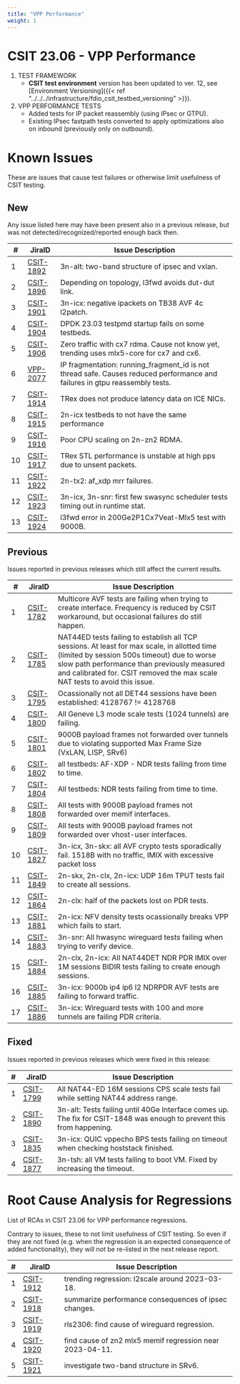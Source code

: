 ```yaml
---
title: "VPP Performance"
weight: 1
---
```


# CSIT 23.06 - VPP Performance

1. TEST FRAMEWORK
   - **CSIT test environment** version has been updated to ver. 12, see
     [Environment Versioning]({{< ref "../../../infrastructure/fdio_csit_testbed_versioning" >}}).
2. VPP PERFORMANCE TESTS
   - Added tests for IP packet reassembly (using IPsec or GTPU).
   - Existing IPsec fastpath tests converted to apply optimizations also
     on inbound (previously only on outbound).

# Known Issues

These are issues that cause test failures
or otherwise limit usefulness of CSIT testing.

## New

Any issue listed here may have been present also in a previous release,
but was not detected/recognized/reported enough back then.

**#** | **JiraID**                                       | **Issue Description**
------|--------------------------------------------------|----------------------------------------------------------------------------------------------------------------------------
 1    | [CSIT-1892](https://jira.fd.io/browse/CSIT-1892) | 3n-alt: two-band structure of ipsec and vxlan.
 2    | [CSIT-1896](https://jira.fd.io/browse/CSIT-1896) | Depending on topology, l3fwd avoids dut-dut link.
 3    | [CSIT-1901](https://jira.fd.io/browse/CSIT-1901) | 3n-icx: negative ipackets on TB38 AVF 4c l2patch.
 4    | [CSIT-1904](https://jira.fd.io/browse/CSIT-1904) | DPDK 23.03 testpmd startup fails on some testbeds.
 5    | [CSIT-1906](https://jira.fd.io/browse/CSIT-1906) | Zero traffic with cx7 rdma. Cause not know yet, trending uses mlx5-core for cx7 and cx6.
 6    | [VPP-2077](https://jira.fd.io/browse/VPP-2077)   | IP fragmentation: running_fragment_id is not thread safe. Causes reduced performance and failures in gtpu reassembly tests.
 7    | [CSIT-1914](https://jira.fd.io/browse/CSIT-1914) | TRex does not produce latency data on ICE NICs.
 8    | [CSIT-1915](https://jira.fd.io/browse/CSIT-1915) | 2n-icx testbeds to not have the same performance
 9    | [CSIT-1916](https://jira.fd.io/browse/CSIT-1916) | Poor CPU scaling on 2n-zn2 RDMA.
 10   | [CSIT-1917](https://jira.fd.io/browse/CSIT-1917) | TRex STL performance is unstable at high pps due to unsent packets.
 11   | [CSIT-1922](https://jira.fd.io/browse/CSIT-1922) | 2n-tx2: af_xdp mrr failures.
 12   | [CSIT-1923](https://jira.fd.io/browse/CSIT-1923) | 3n-icx, 3n-snr: first few swasync scheduler tests timing out in runtime stat.
 13   | [CSIT-1924](https://jira.fd.io/browse/CSIT-1924) | l3fwd error in 200Ge2P1Cx7Veat-Mlx5 test with 9000B.

## Previous

Issues reported in previous releases which still affect the current results.

**#** | **JiraID**                                       | **Issue Description**
------|--------------------------------------------------|--------------------------------------------------------------------------------------------------------------------------------------------------------------------------------------------------------------------------------------------------------------------------
 1    | [CSIT-1782](https://jira.fd.io/browse/CSIT-1782) | Multicore AVF tests are failing when trying to create interface. Frequency is reduced by CSIT workaround, but occasional failures do still happen.
 2    | [CSIT-1785](https://jira.fd.io/browse/CSIT-1785) | NAT44ED tests failing to establish all TCP sessions. At least for max scale, in allotted time (limited by session 500s timeout) due to worse slow path performance than previously measured and calibrated for. CSIT removed the max scale NAT tests to avoid this issue.
 3    | [CSIT-1795](https://jira.fd.io/browse/CSIT-1795) | Ocassionally not all DET44 sessions have been established: 4128767 != 4128768
 4    | [CSIT-1800](https://jira.fd.io/browse/CSIT-1800) | All Geneve L3 mode scale tests (1024 tunnels) are failing.
 5    | [CSIT-1801](https://jira.fd.io/browse/CSIT-1801) | 9000B payload frames not forwarded over tunnels due to violating supported Max Frame Size (VxLAN, LISP, SRv6)
 6    | [CSIT-1802](https://jira.fd.io/browse/CSIT-1802) | all testbeds: AF-XDP - NDR tests failing from time to time.
 7    | [CSIT-1804](https://jira.fd.io/browse/CSIT-1804) | All testbeds: NDR tests failing from time to time.
 8    | [CSIT-1808](https://jira.fd.io/browse/CSIT-1808) | All tests with 9000B payload frames not forwarded over memif interfaces.
 9    | [CSIT-1809](https://jira.fd.io/browse/CSIT-1809) | All tests with 9000B payload frames not forwarded over vhost-user interfaces.
 10   | [CSIT-1827](https://jira.fd.io/browse/CSIT-1827) | 3n-icx, 3n-skx: all AVF crypto tests sporadically fail. 1518B with no traffic, IMIX with excessive packet loss
 11   | [CSIT-1849](https://jira.fd.io/browse/CSIT-1849) | 2n-skx, 2n-clx, 2n-icx: UDP 16m TPUT tests fail to create all sessions.
 12   | [CSIT-1864](https://jira.fd.io/browse/CSIT-1864) | 2n-clx: half of the packets lost on PDR tests.
 13   | [CSIT-1881](https://jira.fd.io/browse/CSIT-1881) | 2n-icx: NFV density tests ocassionally breaks VPP which fails to start.
 14   | [CSIT-1883](https://jira.fd.io/browse/CSIT-1883) | 3n-snr: All hwasync wireguard tests failing when trying to verify device.
 15   | [CSIT-1884](https://jira.fd.io/browse/CSIT-1884) | 2n-clx, 2n-icx: All NAT44DET NDR PDR IMIX over 1M sessions BIDIR tests failing to create enough sessions.
 16   | [CSIT-1885](https://jira.fd.io/browse/CSIT-1885) | 3n-icx: 9000b ip4 ip6 l2 NDRPDR AVF tests are failing to forward traffic.
 17   | [CSIT-1886](https://jira.fd.io/browse/CSIT-1886) | 3n-icx: Wireguard tests with 100 and more tunnels are failing PDR criteria.

## Fixed

Issues reported in previous releases which were fixed in this release:

**#** | **JiraID**                                       | **Issue Description**
------|--------------------------------------------------|----------------------------------------------------------------------------------------------------------------------
 1    | [CSIT-1799](https://jira.fd.io/browse/CSIT-1799) | All NAT44-ED 16M sessions CPS scale tests fail while setting NAT44 address range.
 2    | [CSIT-1890](https://jira.fd.io/browse/CSIT-1890) | 3n-alt: Tests failing until 40Ge Interface comes up. The fix for CSIT-1848 was enough to prevent this from happening.
 3    | [CSIT-1835](https://jira.fd.io/browse/CSIT-1835) | 3n-icx: QUIC vppecho BPS tests failing on timeout when checking hoststack finished.
 4    | [CSIT-1877](https://jira.fd.io/browse/CSIT-1877) | 3n-tsh: all VM tests failing to boot VM. Fixed by increasing the timeout.

# Root Cause Analysis for Regressions

List of RCAs in CSIT 23.06 for VPP performance regressions.

Contrary to issues, these to not limit usefulness of CSIT testing.
So even if they are not fixed (e.g. when the regression
is an expected consequence of added functionality),
they will not be re-listed in the next release report.

**#** | **JiraID**                                       | **Issue Description**
------|--------------------------------------------------|---------------------------------------------------------
 1    | [CSIT-1912](https://jira.fd.io/browse/CSIT-1912) | trending regression: l2scale around 2023-03-18.
 2    | [CSIT-1918](https://jira.fd.io/browse/CSIT-1918) | summarize performance consequences of ipsec changes.
 3    | [CSIT-1919](https://jira.fd.io/browse/CSIT-1919) | rls2306: find cause of wireguard regression.
 4    | [CSIT-1920](https://jira.fd.io/browse/CSIT-1920) | find cause of zn2 mlx5 memif regression near 2023-04-11.
 5    | [CSIT-1921](https://jira.fd.io/browse/CSIT-1921) | investigate two-band structure in SRv6.
